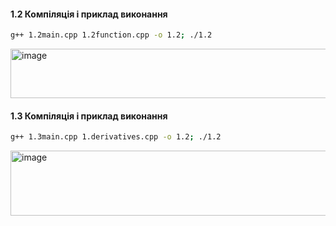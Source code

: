 #### 1.2 Компіляція і приклад виконання
```bash
g++ 1.2main.cpp 1.2function.cpp -o 1.2; ./1.2
```
<img width="525" height="79" alt="image" src="https://github.com/user-attachments/assets/10a99bff-265a-4450-9ca5-07b4b2391bc4" />


#### 1.3 Компіляція і приклад виконання
```bash
g++ 1.3main.cpp 1.derivatives.cpp -o 1.2; ./1.2
```
<img width="525" height="104" alt="image" src="https://github.com/user-attachments/assets/4165a4c8-9812-4224-b21b-d5989b03cb19" />
